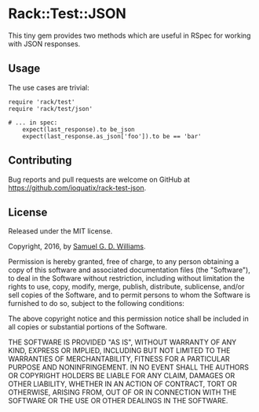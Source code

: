 # Rack::Test::JSON

This tiny gem provides two methods which are useful in RSpec for working with JSON responses.

## Usage

The use cases are trivial:

	require 'rack/test'
	require 'rack/test/json'
	
	# ... in spec:
		expect(last_response).to be_json
		expect(last_response.as_json['foo']).to be == 'bar'

## Contributing

Bug reports and pull requests are welcome on GitHub at https://github.com/ioquatix/rack-test-json.

## License

Released under the MIT license.

Copyright, 2016, by [Samuel G. D. Williams](http://www.codeotaku.com/samuel-williams).

Permission is hereby granted, free of charge, to any person obtaining a copy
of this software and associated documentation files (the "Software"), to deal
in the Software without restriction, including without limitation the rights
to use, copy, modify, merge, publish, distribute, sublicense, and/or sell
copies of the Software, and to permit persons to whom the Software is
furnished to do so, subject to the following conditions:

The above copyright notice and this permission notice shall be included in
all copies or substantial portions of the Software.

THE SOFTWARE IS PROVIDED "AS IS", WITHOUT WARRANTY OF ANY KIND, EXPRESS OR
IMPLIED, INCLUDING BUT NOT LIMITED TO THE WARRANTIES OF MERCHANTABILITY,
FITNESS FOR A PARTICULAR PURPOSE AND NONINFRINGEMENT. IN NO EVENT SHALL THE
AUTHORS OR COPYRIGHT HOLDERS BE LIABLE FOR ANY CLAIM, DAMAGES OR OTHER
LIABILITY, WHETHER IN AN ACTION OF CONTRACT, TORT OR OTHERWISE, ARISING FROM,
OUT OF OR IN CONNECTION WITH THE SOFTWARE OR THE USE OR OTHER DEALINGS IN
THE SOFTWARE.
